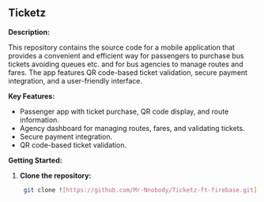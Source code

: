 ## Ticketz

**Description:**

This repository contains the source code for a mobile application that provides a convenient and efficient way for passengers to purchase bus tickets avoiding queues etc. and for bus agencies to manage routes and fares. The app features QR code-based ticket validation, secure payment integration, and a user-friendly interface.

**Key Features:**

* Passenger app with ticket purchase, QR code display, and route information.
* Agency dashboard for managing routes, fares, and validating tickets.
* Secure payment integration.
* QR code-based ticket validation.

**Getting Started:**

1. **Clone the repository:**
   ```bash
    git clone ![https://github.com/Mr-Nnobody/Ticketz-ft-firebase.git](https://github.com/your-username/your-repo-name.git)



